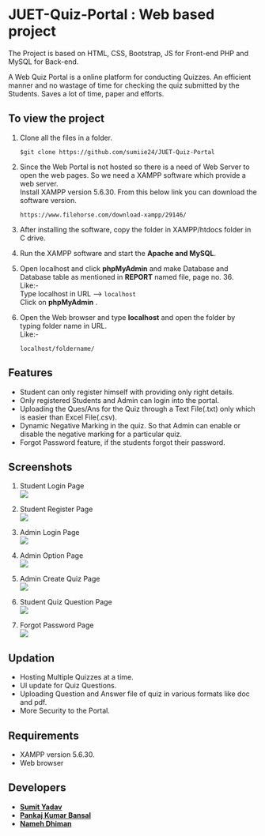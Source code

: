 # JUET-Quiz-Portal : Web based project
The Project is based on HTML, CSS, Bootstrap, JS for Front-end PHP and MySQL for Back-end.    

A Web Quiz Portal is a online platform for conducting Quizzes. An efficient manner and no wastage of time for checking the quiz submitted by the Students. Saves a lot of time, paper and efforts.

## To view the project
1. Clone all the files in a folder.
  
    ```
    $git clone https://github.com/sumiie24/JUET-Quiz-Portal
    ```
2. Since the Web Portal is not hosted so there is a need of Web Server to open the web pages. So we need a XAMPP software which provide    a web server.  
   Install XAMPP version 5.6.30.
   From this below link you can download the software version.  
    ```
    https://www.filehorse.com/download-xampp/29146/
    ```
3. After installing the software, copy the folder in XAMPP/htdocs folder in C drive.
4. Run the XAMPP software and start the **Apache and MySQL**.
5. Open localhost and click **phpMyAdmin** and make Database and Database table as mentioned in **REPORT** named file, page no. 36.  
   Like:-   
      Type localhost in URL --> ``` localhost ```  
      Click on **phpMyAdmin** .
6. Open the Web browser and type **localhost** and open the folder by typing folder name in  URL.  
   Like:-
      ```
      localhost/foldername/
      ```    
      
      
## Features
* Student can only register himself with providing only right details.
* Only registered Students and Admin can login into the portal.
* Uploading the Ques/Ans for the Quiz through a Text File(.txt) only which is easier than Excel File(.csv).
* Dynamic Negative Marking in the quiz. So that Admin can enable or disable the negative marking for a particular quiz.
* Forgot Password feature, if the students forgot their password.


## Screenshots
1. Student Login Page  
        <img src="https://github.com/sumiie24/JUET-Quiz-Portal/blob/master/screenshots/student%20login%20page.png" />

2. Student Register Page  
        <img src="https://github.com/sumiie24/JUET-Quiz-Portal/blob/master/screenshots/register%20page.png" />

3. Admin Login Page  
        <img src="https://github.com/sumiie24/JUET-Quiz-Portal/blob/master/screenshots/admin.png" />

4. Admin Option Page  
        <img src="https://github.com/sumiie24/JUET-Quiz-Portal/blob/master/screenshots/admin%20page.png" />
        
5. Admin Create Quiz Page  
        <img src="https://github.com/sumiie24/JUET-Quiz-Portal/blob/master/screenshots/admin%20quiz%20create%20page.png" />
       
6. Student Quiz Question Page  
        <img src="https://github.com/sumiie24/JUET-Quiz-Portal/blob/master/screenshots/question%20page.png" />

7. Forgot Password Page  
       <img src="https://github.com/sumiie24/JUET-Quiz-Portal/blob/master/screenshots/forgot%20password%20page.png" />
       
       
## Updation
* Hosting Multiple Quizzes at a time.
* UI update for Quiz Questions.
* Uploading Question and Answer file of quiz in various formats like doc and pdf. 
* More Security to the Portal.


## Requirements
* XAMPP version 5.6.30.
* Web browser


## Developers
* **[Sumit Yadav](https://www.linkedin.com/in/sumiie24/)**
* **[Pankaj Kumar Bansal](https://www.facebook.com/pankaj.bansal.104)**
* **[Nameh Dhiman](https://www.facebook.com/yuvik.dhiman)**
